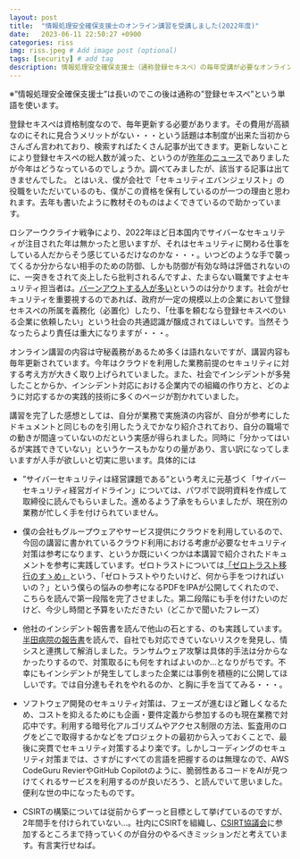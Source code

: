 ```yaml
---
layout: post
title:  "情報処理安全確保支援士のオンライン講習を受講しました(2022年度)"
date:   2023-06-11 22:50:27 +0900
categories: riss
img: riss.jpeg # Add image post (optional)
tags: [security] # add tag
description: 情報処理安全確保支援士（通称登録セキスペ）の毎年受講が必要なオンライン講習について
---
```


※”情報処理安全確保支援士”は長いのでこの後は通称の”登録セキスペ”という単語を使います。

登録セキスぺは資格制度なので、毎年更新する必要があります。その費用が高額なのにそれに見合うメリットがない・・・という話題は本制度が出来た当初からさんざん言われており、検索すればたくさん記事が出てきます。更新しないことにより登録セキスぺの総人数が減った、というのが[昨年のニュース](https://xtech.nikkei.com/atcl/nxt/column/18/00138/030100992/)でありましたが今年はどうなっているのでしょうか。調べてみましたが、該当する記事は出てきませんでした。
とはいえ、僕が会社で「セキュリティエバンジェリスト」の役職をいただいているのも、僕がこの資格を保有しているのが一つの理由と思われます。去年も書いたように教材そのものはよくできているので助かっています。

ロシアーウクライナ戦争により、2022年ほど日本国内でサイバーなセキュリティが注目された年は無かったと思いますが、それはセキュリティに関わる仕事をしている人だからそう感じているだけなのかな・・・。いつどのような手で襲ってくるか分からない相手のための防御、しかも防御が有効な時は評価されないのに、一突きをされて炎上したら批判されるんですよ、たまらない職業ですよセキュリティ担当者は。[バーンアウトする人が多い](https://japan.zdnet.com/article/35191643/)というのは分かります。社会がセキュリティを重要視するのであれば、政府が一定の規模以上の企業において登録セキスぺの所属を義務化（必置化）したり、「仕事を頼むなら登録セキスぺのいる企業に依頼したい」という社会の共通認識が醸成されてほしいです。当然そうなったらより責任は重大になりますが・・・。

オンライン講習の内容は守秘義務があるため多くは語れないですが、講習内容も毎年更新されています。今年はクラウドを利用した業務前提のセキュリティに対する考え方が大きく取り上げられていました。また、社会でインシデントが多発したことからか、インシデント対応における企業内での組織の作り方と、どのように対応するかの実践的技術に多くのページが割かれていました。

講習を完了した感想としては、自分が業務で実施済の内容が、自分が参考にしたドキュメントと同じものを引用したうえでかなり紹介されており、自分の職場での動きが間違っていないのだという実感が得られました。同時に「分かってはいるが実践できていない」というケースもかなりの量があり、言い訳になってしまいますが人手が欲しいと切実に思います。具体的には

- ”サイバーセキュリティは経営課題である”という考えに元基づく「サイバーセキュリティ経営ガイドライン」については、パワポで説明資料を作成して取締役に読んでもらいました。進めるよう了承をもらいましたが、現在別の業務が忙しく手を付けられていません。

- 僕の会社もグループウェアやサービス提供にクラウドを利用しているので、今回の講習に書かれているクラウド利用における考慮が必要なセキュリティ対策は参考になります、というか既にいくつかは本講習で紹介されたドキュメントを参考に実践しています。ゼロトラストについては[「ゼロトラスト移行のすゝめ」](https://www.ipa.go.jp/jinzai/ics/core_human_resource/final_project/2022/zero-trust-mgn.html)という、「ゼロトラストやりたいけど、何から手をつければいいの？」という僕らの悩みの参考になるPDFをIPAが公開してくれたので、こちらを読んで第一段階を完了させました。第二段階にも手を付けたいのだけど、今少し時間と予算をいただきたい（どこかで聞いたフレーズ）

- 他社のインシデント報告書を読んで他山の石とする、のも実践しています。[半田病院の報告書](https://www.handa-hospital.jp/topics/2022/0616/index.html)を読んで、自社でも対応できていないリスクを発見し、情シスと連携して解消しました。ランサムウェア攻撃は具体的手法は分からなかったりするので、対策取るにも何をすればよいのか…となりがちです。不幸にもインシデントが発生してしまった企業には事例を積極的に公開してほしいです。では自分達もそれをやれるのか、と胸に手を当ててみる・・・。

- ソフトウェア開発のセキュリティ対策は、フェーズが進むほど難しくなるため、コストを抑えるためにも企画・要件定義から参加するのも現在業務で対応中です。利用する暗号化アルゴリズムやアクセス制限の方法、監査用のログをどこで取得するかなどをプロジェクトの最初から入っておくことで、最後に突貫でセキュリティ対策するより楽です。しかしコーディングのセキュリティ対策までは、さすがにすべての言語を把握するのは無理なので、AWS CodeGuru RevierやGitHub Copilotのように、脆弱性あるコードをAIが見つけてくれるサービスを利用するのが良いだろう、と読んでいて思いました。便利な世の中になったものです。

- CSIRTの構築については従前からずーっと目標として挙げているのですが、2年間手を付けられていない…。社内にCSIRTを組織し、[CSIRT協議会](https://www.nca.gr.jp/)に参加するところまで持っていくのが自分のやるべきミッションだと考えています。有言実行せねば。